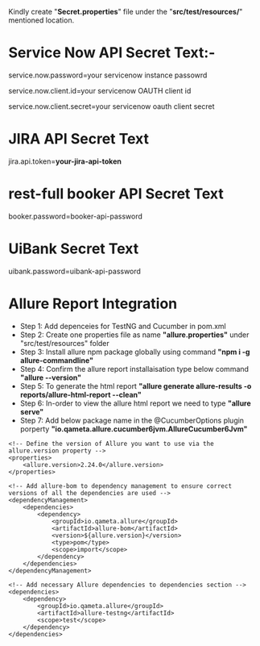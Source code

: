 Kindly create "**Secret.properties**" file under the "**src/test/resources/**" mentioned location.

# Service Now API Secret Text:-
service.now.password=your servicenow instance passowrd

service.now.client.id=your servicenow OAUTH client id

service.now.client.secret=your servicenow oauth client secret

# JIRA API Secret Text
jira.api.token=**your-jira-api-token**

# rest-full booker API Secret Text
booker.password=booker-api-password

# UiBank Secret Text
uibank.password=uibank-api-password

# Allure Report Integration
- Step 1: Add depenceies for TestNG and Cucumber in pom.xml
- Step 2: Create one properties file as name **"allure.properties"** under "src/test/resources" folder
- Step 3: Install allure npm package globally using command **"npm i -g allure-commandline"**
- Step 4: Confirm the allure report installaisation type below command **"allure --version"**
- Step 5: To generate the html report **"allure generate allure-results -o reports/allure-html-report --clean"**
- Step 6: In-order to view the allure html report we need to type **"allure serve"**
- Step 7: Add below package name in the @CucumberOptions plugin porperty **"io.qameta.allure.cucumber6jvm.AllureCucumber6Jvm"**

```
<!-- Define the version of Allure you want to use via the allure.version property -->
<properties>
    <allure.version>2.24.0</allure.version>
</properties>

<!-- Add allure-bom to dependency management to ensure correct versions of all the dependencies are used -->
<dependencyManagement>
    <dependencies>
        <dependency>
            <groupId>io.qameta.allure</groupId>
            <artifactId>allure-bom</artifactId>
            <version>${allure.version}</version>
            <type>pom</type>
            <scope>import</scope>
        </dependency>
    </dependencies>
</dependencyManagement>

<!-- Add necessary Allure dependencies to dependencies section -->
<dependencies>
    <dependency>
        <groupId>io.qameta.allure</groupId>
        <artifactId>allure-testng</artifactId>
        <scope>test</scope>
    </dependency>
</dependencies>
```
